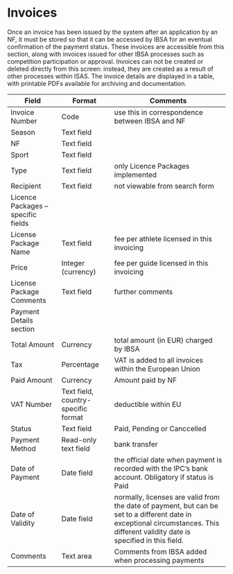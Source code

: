 # Invoices

Once an invoice has been issued by the system after an application by an NF, it must be stored so that it can be accessed by IBSA for an eventual
confirmation of the payment status. These invoices are accessible from this section, along with invoices issued for other IBSA processes such as
competition participation or approval. Invoices can not be created or deleted directly from this screen: instead, they are created as a result of
other processes within ISAS. The invoice details are displayed in a table, with printable PDFs available for archiving and documentation.

| Field                                                                | Format                              | Comments                                                                                                                                                                         |
|----------------------------------------------------------------------|-------------------------------------|----------------------------------------------------------------------------------------------------------------------------------------------------------------------------------|
| Invoice Number                                                       | Code                                | use this in correspondence between IBSA and NF                                                                                                                                   |
| Season                                                               | Text field                          |                                                                                                                                                                                  |
| NF                                                                   | Text field                          |                                                                                                                                                                                  |
| Sport                                                                | Text field                          |                                                                                                                                                                                  |
| Type                                                                 | Text field                          | only Licence Packages implemented                                                                                                                                                |
| Recipient                                                            | Text field                          | not viewable from search form                                                                                                                                                    |
| <span class="table-header">Licence Packages – specific fields</span> |                                     |                                                                                                                                                                                  |
| License Package Name                                                 | Text field                          | fee per athlete licensed in this invoicing                                                                                                                                       |
| Price                                                                | Integer (currency)                  | fee per guide licensed in this invoicing                                                                                                                                         |
| License Package Comments                                             | Text field                          | further comments                                                                                                                                                                 |
| <span class="table-header">Payment Details section</span>            |                                     |                                                                                                                                                                                  |
| Total Amount                                                         | Currency                            | total amount (in EUR) charged by IBSA                                                                                                                                            |
| Tax                                                                  | Percentage                          | VAT is added to all invoices within the European Union                                                                                                                           |
| Paid Amount                                                          | Currency                            | Amount paid by NF                                                                                                                                                                |
| VAT Number                                                           | Text field, country-specific format | deductible within EU                                                                                                                                                             |
| Status                                                               | Text field                          | Paid, Pending or Canccelled                                                                                                                                                      | 
| Payment Method                                                       | Read-only text field                | bank transfer                                                                                                                                                                    |
| Date of Payment                                                      | Date field                          | the official date when payment is recorded with the IPC’s bank account. Obligatory if status is Paid                                                                             |
| Date of Validity                                                     | Date field                          | normally, licenses are valid from the date of payment, but can be set to a different date in exceptional circumstances. This different validity date is specified in this field. |
| Comments                                                             | Text area                           | Comments from IBSA added when processing payments                                                                                                                                |